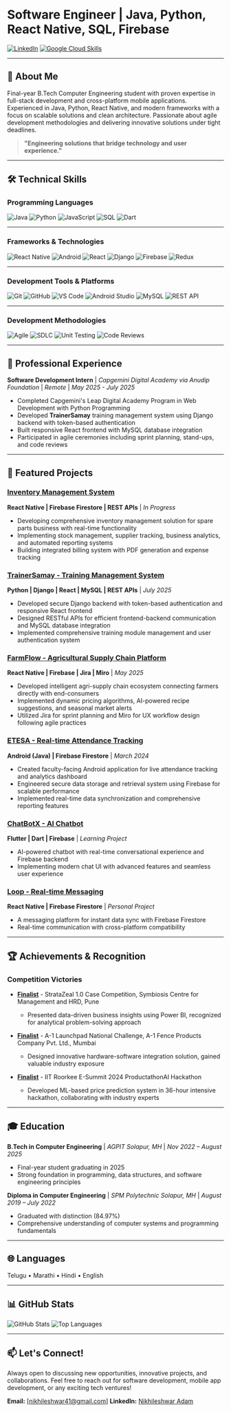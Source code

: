 # Software Engineer | Java, Python, React Native, SQL, Firebase

[![LinkedIn](https://img.shields.io/badge/LinkedIn-Nikhileshwar%20Adam-blue?style=for-the-badge&logo=linkedin&logoColor=white)](https://www.linkedin.com/in/nikhileshwar-adam/)
[![Google Cloud Skills](https://img.shields.io/badge/Google%20Cloud-Skills-yellow?style=for-the-badge&logo=googlecloud&logoColor=white)](https://www.cloudskillsboost.google/public_profiles/79a13a9b-031c-4e9e-bc2b-93ec856a3b3f)

---

## 📜 About Me
Final-year B.Tech Computer Engineering student with proven expertise in full-stack development and cross-platform mobile applications. Experienced in Java, Python, React Native, and modern frameworks with a focus on scalable solutions and clean architecture. Passionate about agile development methodologies and delivering innovative solutions under tight deadlines.

> **"Engineering solutions that bridge technology and user experience."**

---

## 🛠️ Technical Skills

### Programming Languages
![Java](https://img.shields.io/badge/Java-ED8B00?style=for-the-badge&logo=java&logoColor=white)
![Python](https://img.shields.io/badge/Python-3776AB?style=for-the-badge&logo=python&logoColor=white)
![JavaScript](https://img.shields.io/badge/JavaScript-F7DF1E?style=for-the-badge&logo=javascript&logoColor=black)
![SQL](https://img.shields.io/badge/SQL-4479A1?style=for-the-badge&logo=mysql&logoColor=white)
![Dart](https://img.shields.io/badge/Dart-0175C2?style=for-the-badge&logo=dart&logoColor=white)

---

### Frameworks & Technologies
![React Native](https://img.shields.io/badge/React_Native-20232A?style=for-the-badge&logo=react&logoColor=61DAFB)
![Android](https://img.shields.io/badge/Android-3DDC84?style=for-the-badge&logo=android&logoColor=white)
![React](https://img.shields.io/badge/React-20232A?style=for-the-badge&logo=react&logoColor=61DAFB)
![Django](https://img.shields.io/badge/Django-092E20?style=for-the-badge&logo=django&logoColor=white)
![Firebase](https://img.shields.io/badge/Firebase-FFCA28?style=for-the-badge&logo=firebase&logoColor=black)
![Redux](https://img.shields.io/badge/Redux-593D88?style=for-the-badge&logo=redux&logoColor=white)

---

### Development Tools & Platforms
![Git](https://img.shields.io/badge/Git-F05032?style=for-the-badge&logo=git&logoColor=white)
![GitHub](https://img.shields.io/badge/GitHub-100000?style=for-the-badge&logo=github&logoColor=white)
![VS Code](https://img.shields.io/badge/VS_Code-007ACC?style=for-the-badge&logo=visual-studio-code&logoColor=white)
![Android Studio](https://img.shields.io/badge/Android_Studio-3DDC84?style=for-the-badge&logo=android-studio&logoColor=white)
![MySQL](https://img.shields.io/badge/MySQL-4479A1?style=for-the-badge&logo=mysql&logoColor=white)
![REST API](https://img.shields.io/badge/REST_API-FF6C37?style=for-the-badge&logo=postman&logoColor=white)

---

### Development Methodologies
![Agile](https://img.shields.io/badge/Agile-2496ED?style=for-the-badge&logo=agile&logoColor=white)
![SDLC](https://img.shields.io/badge/SDLC-FF6B6B?style=for-the-badge&logo=process&logoColor=white)
![Unit Testing](https://img.shields.io/badge/Unit_Testing-4CAF50?style=for-the-badge&logo=testing&logoColor=white)
![Code Reviews](https://img.shields.io/badge/Code_Reviews-9C27B0?style=for-the-badge&logo=github&logoColor=white)

---

## 💼 Professional Experience

**Software Development Intern** | *Capgemini Digital Academy via Anudip Foundation* | *Remote* | *May 2025 - July 2025*
- Completed Capgemini's Leap Digital Academy Program in Web Development with Python Programming
- Developed **TrainerSamay** training management system using Django backend with token-based authentication
- Built responsive React frontend with MySQL database integration
- Participated in agile ceremonies including sprint planning, stand-ups, and code reviews

---

## 🔧 Featured Projects

### [Inventory Management System](https://github.com/IJNikhil/inventory-management) 
**React Native | Firebase Firestore | REST APIs** | *In Progress*
- Developing comprehensive inventory management solution for spare parts business with real-time functionality
- Implementing stock management, supplier tracking, business analytics, and automated reporting systems
- Building integrated billing system with PDF generation and expense tracking

### [TrainerSamay - Training Management System](https://github.com/IJNikhil/TrainerSamay)
**Python | Django | React | MySQL | REST APIs** | *July 2025*
- Developed secure Django backend with token-based authentication and responsive React frontend
- Designed RESTful APIs for efficient frontend-backend communication and MySQL database integration
- Implemented comprehensive training module management and user authentication system

### [FarmFlow - Agricultural Supply Chain Platform](https://github.com/IJNikhil/FarmFlow)
**React Native | Firebase | Jira | Miro** | *May 2025*
- Developed intelligent agri-supply chain ecosystem connecting farmers directly with end-consumers
- Implemented dynamic pricing algorithms, AI-powered recipe suggestions, and seasonal market alerts
- Utilized Jira for sprint planning and Miro for UX workflow design following agile practices

### [ETESA - Real-time Attendance Tracking](https://github.com/IJNikhil/ETESA)
**Android (Java) | Firebase Firestore** | *March 2024*
- Created faculty-facing Android application for live attendance tracking and analytics dashboard
- Engineered secure data storage and retrieval system using Firebase for scalable performance
- Implemented real-time data synchronization and comprehensive reporting features

### [ChatBotX - AI Chatbot](https://github.com/IJNikhil/fluttergemini)
**Flutter | Dart | Firebase** | *Learning Project*
- AI-powered chatbot with real-time conversational experience and Firebase backend
- Implementing modern chat UI with advanced features and seamless user experience

### [Loop - Real-time Messaging](https://github.com/IJNikhil/Loop)
**React Native | Firebase Firestore** | *Personal Project*
- A messaging platform for instant data sync with Firebase Firestore
- Real-time communication with cross-platform compatibility

---

## 🏆 Achievements & Recognition

### Competition Victories
- **[Finalist](https://www.linkedin.com/posts/nikhileshwar-adam_stratazeal-competition-powerbi-activity-7002153192764289024-FJzJ)** - StrataZeal 1.0 Case Competition, Symbiosis Centre for Management and HRD, Pune
  - Presented data-driven business insights using Power BI, recognized for analytical problem-solving approach

- **[Finalist](https://www.linkedin.com/posts/nikhileshwar-adam_a1-launchpad-national-challenge-activity-7002539516851733504-WY2Y)** - A-1 Launchpad National Challenge, A-1 Fence Products Company Pvt. Ltd., Mumbai
  - Designed innovative hardware-software integration solution, gained valuable industry exposure

- **[Finalist](https://www.linkedin.com/posts/nikhileshwar-adam_iitroorkee-esummit-hackathon-activity-7002839294847234048-XmNk)** - IIT Roorkee E-Summit 2024 ProductathonAI Hackathon
  - Developed ML-based price prediction system in 36-hour intensive hackathon, collaborating with industry experts

---

## 🎓 Education

**B.Tech in Computer Engineering** | *AGPIT Solapur, MH* | *Nov 2022 – August 2025*
- Final-year student graduating in 2025
- Strong foundation in programming, data structures, and software engineering principles

**Diploma in Computer Engineering** | *SPM Polytechnic Solapur, MH* | *August 2019 – July 2022*
- Graduated with distinction (84.97%)
- Comprehensive understanding of computer systems and programming fundamentals

---

## 🌐 Languages
Telugu • Marathi • Hindi • English

---

## 📊 GitHub Stats
![GitHub Stats](https://github-readme-stats.vercel.app/api?username=IJNikhil&show_icons=true&theme=radical)
![Top Languages](https://github-readme-stats.vercel.app/api/top-langs/?username=IJNikhil&layout=compact&theme=radical)

---

## 📫 Let's Connect!
Always open to discussing new opportunities, innovative projects, and collaborations. Feel free to reach out for software development, mobile app development, or any exciting tech ventures!

**Email:** [nikhileshwar41@gmail.com] 
**LinkedIn:** [Nikhileshwar Adam](https://www.linkedin.com/in/nikhileshwar-adam/)
